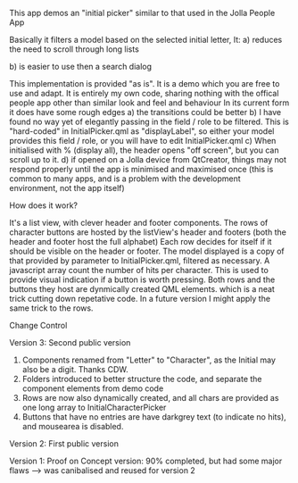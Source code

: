 This app demos an "initial picker" similar to that used in the Jolla People App

Basically it filters a model based on the selected initial letter,
It:
a) reduces the need to scroll through long lists

b) is easier to use then a search dialog

This implementation is provided "as is". It is a demo which you are free to use and adapt.
It is entirely my own code, sharing nothing with the offical people app other than similar look and feel and behaviour
In its current form it does have some rough edges
a) the transitions could be better
b) I have found no way yet of elegantly passing in the field / role to be filtered. This is "hard-coded"
in InitialPicker.qml as "displayLabel", so either your model provides this field / role,
or you will have to edit InitialPicker.qml
c) When initialised with % (display all), the header opens "off screen", but you can scroll up to it.
d) if opened on a Jolla device from QtCreator, things may not respond properly until the app is minimised
   and maximised once (this is common to many apps, and is a problem with the development environment, not the app itself)

How does it work?

It's a list view, with clever header and footer components.
The rows of character buttons are hosted by the listView's header and footers (both the header and footer host the full alphabet)
Each row decides for itself if it should be visible on the header or footer.
The model displayed is a copy of that provided by parameter to InitialPicker.qml, filtered as necessary.
A javascript array count the number of hits per character. This is used to provide visual indication if a button is worth pressing.
Both rows and the buttons they host are dynmically created QML elements.
which is a neat trick cutting down repetative code. In a future version I might apply the same trick to the rows.

Change Control

Version 3: Second public version
1) Components renamed from "Letter" to "Character", as the Initial may also be a digit. Thanks CDW.
2) Folders introduced to better structure the code, and separate the component elements from demo code
3) Rows are now also dynamically created, and all chars are provided as one long array to InitialCharacterPicker
4) Buttons that have no entries are have darkgrey text (to indicate no hits), and mousearea is disabled.

Version 2: First public version

Version 1: Proof on Concept version: 90% completed, but had some major flaws --> was canibalised and reused for version 2

